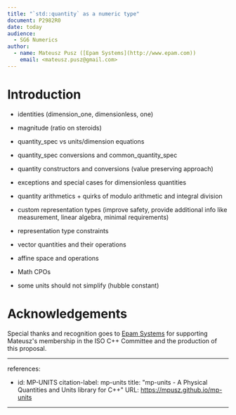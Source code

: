 ```yaml
---
title: "`std::quantity` as a numeric type"
document: P2982R0
date: today
audience:
  - SG6 Numerics
author:
  - name: Mateusz Pusz ([Epam Systems](http://www.epam.com))
    email: <mateusz.pusz@gmail.com>
---
```



# Introduction

- identities (dimension_one, dimensionless, one)
- magnitude (ratio on steroids)
- quantity_spec vs units/dimension equations
- quantity_spec conversions and common_quantity_spec
- quantity constructors and conversions (value preserving approach)
- exceptions and special cases for dimensionless quantities
- quantity arithmetics + quirks of modulo arithmetic and integral division
- custom representation types (improve safety, provide additional info like measurement, linear algebra, minimal requirements)
- representation type constraints
- vector quantities and their operations
- affine space and operations
- Math CPOs


- some units should not simplify (hubble constant)

# Acknowledgements

Special thanks and recognition goes to [Epam Systems](http://www.epam.com) for supporting
Mateusz's membership in the ISO C++ Committee and the production of this proposal.

<!-- markdownlint-disable -->

---
references:
- id: MP-UNITS
  citation-label: mp-units
  title: "mp-units - A Physical Quantities and Units library for C++"
  URL: <https://mpusz.github.io/mp-units>
---
